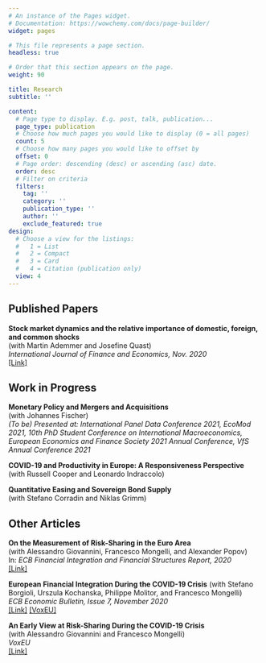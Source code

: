 ```yaml
---
# An instance of the Pages widget.
# Documentation: https://wowchemy.com/docs/page-builder/
widget: pages

# This file represents a page section.
headless: true

# Order that this section appears on the page.
weight: 90

title: Research
subtitle: ''

content:
  # Page type to display. E.g. post, talk, publication...
  page_type: publication
  # Choose how much pages you would like to display (0 = all pages)
  count: 5
  # Choose how many pages you would like to offset by
  offset: 0
  # Page order: descending (desc) or ascending (asc) date.
  order: desc
  # Filter on criteria
  filters:
    tag: ''
    category: ''
    publication_type: ''
    author: ''
    exclude_featured: true
design:
  # Choose a view for the listings:
  #   1 = List
  #   2 = Compact
  #   3 = Card
  #   4 = Citation (publication only)
  view: 4
---
```


## Published Papers

**Stock market dynamics and the relative importance of domestic, foreign, and common shocks** <br>
(with Martin Ademmer and Josefine Quast) <br>
*International Journal of Finance and Economics, Nov. 2020* <br>
[[Link]](https://onlinelibrary.wiley.com/doi/10.1002/ijfe.2194)


## Work in Progress

**Monetary Policy and Mergers and Acquisitions**  <br>
(with Johannes Fischer) <br>
*(To be) Presented at: International Panel Data Conference 2021, EcoMod 2021, 10th PhD Student Conference on International Macroeconomics, European Economics and Finance Society 2021 Annual Conference, VfS Annual Conference 2021* <br>

**COVID-19 and Productivity in Europe: A Responsiveness Perspective** <br>
(with Russell Cooper and Leonardo Indraccolo) <br>

**Quantitative Easing and Sovereign Bond Supply** <br>
(with Stefano Corradin and Niklas Grimm)


## Other Articles

**On the Measurement of Risk-Sharing in the Euro Area** <br>
(with Alessandro Giovannini, Francesco Mongelli, and Alexander Popov) <br>
In: *ECB Financial Integration and Financial Structures Report, 2020* <br>
[[Link]](https://www.ecb.europa.eu/pub/fie/html/ecb.fie202003~197074785e.en.html#toc26) <br>

**European Financial Integration During the COVID-19 Crisis**
(with  Stefano Borgioli, Urszula Kochanska, Philippe Molitor, and Francesco Mongelli) <br>
*ECB Economic Bulletin, Issue 7, November 2020* <br>
[[Link]](https://www.ecb.europa.eu/pub/economic-bulletin/articles/2020/html/ecb.ebart202007_02~b27e8089c5.en.html) [[VoxEU]](https://voxeu.org/article/european-financial-integration-during-covid-19-crisis) <br> 

**An Early View at Risk-Sharing During the COVID-19 Crisis** <br>
(with  Alessandro Giovannini and Francesco Mongelli) <br>
*VoxEU* <br> 
[[Link]](https://voxeu.org/article/early-view-euro-area-risk-sharing-during-covid-19-crisis)
